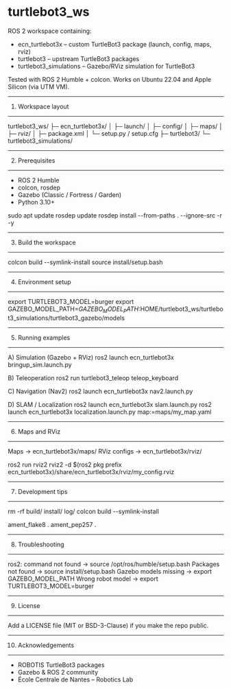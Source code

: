 # turtlebot3_ws

ROS 2 workspace containing:
- ecn_turtlebot3x – custom TurtleBot3 package (launch, config, maps, rviz)
- turtlebot3 – upstream TurtleBot3 packages
- turtlebot3_simulations – Gazebo/RViz simulation for TurtleBot3

Tested with ROS 2 Humble + colcon. Works on Ubuntu 22.04 and Apple Silicon (via UTM VM).

------------------------------------------------------------
1. Workspace layout
------------------------------------------------------------
turtlebot3_ws/
├─ ecn_turtlebot3x/
│  ├─ launch/
│  ├─ config/
│  ├─ maps/
│  ├─ rviz/
│  ├─ package.xml
│  └─ setup.py / setup.cfg
├─ turtlebot3/
└─ turtlebot3_simulations/

------------------------------------------------------------
2. Prerequisites
------------------------------------------------------------
- ROS 2 Humble
- colcon, rosdep
- Gazebo (Classic / Fortress / Garden)
- Python 3.10+

sudo apt update
rosdep update
rosdep install --from-paths . --ignore-src -r -y

------------------------------------------------------------
3. Build the workspace
------------------------------------------------------------
colcon build --symlink-install
source install/setup.bash

------------------------------------------------------------
4. Environment setup
------------------------------------------------------------
export TURTLEBOT3_MODEL=burger
export GAZEBO_MODEL_PATH=$GAZEBO_MODEL_PATH:$HOME/turtlebot3_ws/turtlebot3_simulations/turtlebot3_gazebo/models

------------------------------------------------------------
5. Running examples
------------------------------------------------------------
A) Simulation (Gazebo + RViz)
    ros2 launch ecn_turtlebot3x bringup_sim.launch.py

B) Teleoperation
    ros2 run turtlebot3_teleop teleop_keyboard

C) Navigation (Nav2)
    ros2 launch ecn_turtlebot3x nav2.launch.py

D) SLAM / Localization
    ros2 launch ecn_turtlebot3x slam.launch.py
    ros2 launch ecn_turtlebot3x localization.launch.py map:=maps/my_map.yaml

------------------------------------------------------------
6. Maps and RViz
------------------------------------------------------------
Maps → ecn_turtlebot3x/maps/
RViz configs → ecn_turtlebot3x/rviz/

ros2 run rviz2 rviz2 -d $(ros2 pkg prefix ecn_turtlebot3x)/share/ecn_turtlebot3x/rviz/my_config.rviz

------------------------------------------------------------
7. Development tips
------------------------------------------------------------
rm -rf build/ install/ log/
colcon build --symlink-install

ament_flake8 .
ament_pep257 .

------------------------------------------------------------
8. Troubleshooting
------------------------------------------------------------
ros2: command not found → source /opt/ros/humble/setup.bash
Packages not found → source install/setup.bash
Gazebo models missing → export GAZEBO_MODEL_PATH
Wrong robot model → export TURTLEBOT3_MODEL=burger

------------------------------------------------------------
9. License
------------------------------------------------------------
Add a LICENSE file (MIT or BSD-3-Clause) if you make the repo public.

------------------------------------------------------------
10. Acknowledgements
------------------------------------------------------------
- ROBOTIS TurtleBot3 packages
- Gazebo & ROS 2 community
- École Centrale de Nantes – Robotics Lab
